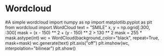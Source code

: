 # Wordcloud
#A simple wordcloud
import numpy as np
import matplotlib.pyplot as plt
from wordcloud import WordCloud
text = "SMILE"
x, y = np.ogrid[:300, :300]
mask = (x - 150) ** 2 + (y - 150) ** 2 > 130 ** 2
mask = 255 * mask.astype(int)
wc = WordCloud(background_color="black", repeat=True, mask=mask)
wc.generate(text)
plt.axis("off")
plt.imshow(wc, interpolation="bilinear")
plt.show()
